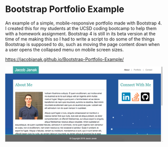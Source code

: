 # Bootstrap Portfolio Example

An example of a simple, mobile-responsive portfolio made with Bootstrap 4. I created this for my students at the UCSD coding bootcamp to help them with a homework assignment. Bootstrap 4 is still in its beta version at the time of me making this so I had to write a script to do some of the things Bootstrap is supposed to do, such as moving the page content down when a user opens the collapsed menu on mobile screen sizes.

https://jacobjanak.github.io/Bootstrap-Portfolio-Example/

![Screenshot of the website](./assets/images/screenshot.png)
